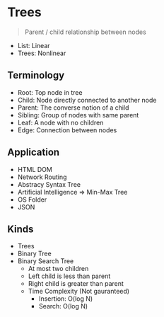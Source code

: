 # Trees

> Parent / child relationship between nodes

-   List: Linear
-   Trees: Nonlinear

## Terminology

-   Root: Top node in tree
-   Child: Node directly connected to another node
-   Parent: The converse notion of a child
-   Sibling: Group of nodes with same parent
-   Leaf: A node with no children
-   Edge: Connection between nodes

## Application

-   HTML DOM
-   Network Routing
-   Abstracy Syntax Tree
-   Artificial Intelligence => Min-Max Tree
-   OS Folder
-   JSON

## Kinds

-   Trees
-   Binary Tree
-   Binary Search Tree
    -   At most two children
    -   Left child is less than parent
    -   Right child is greater than parent
    -   Time Complexity (Not gauranteed)
        - Insertion: O(log N)
        - Search: O(log N)
